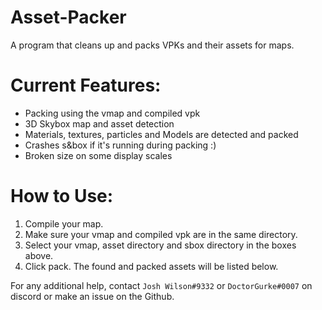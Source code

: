 # Asset-Packer

A program that cleans up and packs VPKs and their assets for maps.

# Current Features:

* Packing using the vmap and compiled vpk
* 3D Skybox map and asset detection
* Materials, textures, particles and Models are detected and packed
* Crashes s&box if it's running during packing :)
* Broken size on some display scales

# How to Use:

1. Compile your map.
2. Make sure your vmap and compiled vpk are in the same directory.
3. Select your vmap, asset directory and sbox directory in the boxes above.
4. Click pack. The found and packed assets will be listed below.

For any additional help, contact `Josh Wilson#9332` or `DoctorGurke#0007` on discord or make an issue on the Github.
